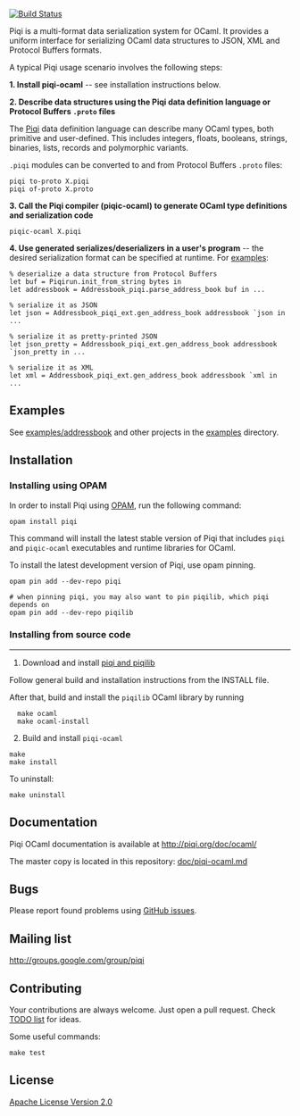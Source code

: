 [![Build Status](https://travis-ci.org/alavrik/piqi-ocaml.png)](https://travis-ci.org/alavrik/piqi-ocaml)


Piqi is a multi-format data serialization system for OCaml. It provides a
uniform interface for serializing OCaml data structures to JSON, XML and
Protocol Buffers formats.


A typical Piqi usage scenario involves the following steps:

**1. Install piqi-ocaml** -- see installation instructions below.


**2. Describe data structures using the Piqi data definition language or
Protocol Buffers `.proto` files**

The [Piqi](http://piqi.org/doc/piqi/) data definition language can describe many
OCaml types, both primitive and user-defined. This includes integers, floats,
booleans, strings, binaries, lists, records and polymorphic variants.

`.piqi` modules can be converted to and from Protocol Buffers `.proto` files:

    piqi to-proto X.piqi
    piqi of-proto X.proto


**3. Call the Piqi compiler (piqic-ocaml) to generate OCaml type definitions and
serialization code**

    piqic-ocaml X.piqi


**4. Use generated serializes/deserializers in a user's program** -- the desired
serialization format can be specified at runtime. For
[examples](examples/addressbook/io_json_xml_pb.ml):


    % deserialize a data structure from Protocol Buffers
    let buf = Piqirun.init_from_string bytes in
    let addressbook = Addressbook_piqi.parse_address_book buf in ...

    % serialize it as JSON
    let json = Addressbook_piqi_ext.gen_address_book addressbook `json in ...

    % serialize it as pretty-printed JSON
    let json_pretty = Addressbook_piqi_ext.gen_address_book addressbook `json_pretty in ...

    % serialize it as XML
    let xml = Addressbook_piqi_ext.gen_address_book addressbook `xml in ...


Examples
--------

See [examples/addressbook](examples/addressbook/) and other projects in the
[examples](examples/) directory.


Installation
------------

### Installing using OPAM

In order to install Piqi using [OPAM](http://opam.ocamlpro.com/), run the
following command:

    opam install piqi

This command will install the latest stable version of Piqi that includes `piqi`
and `piqic-ocaml` executables and runtime libraries for OCaml.

To install the latest development version of Piqi, use opam pinning.

    opam pin add --dev-repo piqi

    # when pinning piqi, you may also want to pin piqilib, which piqi depends on
    opam pin add --dev-repo piqilib


### Installing from source code
-------------------------------

1. Download and install [piqi and piqilib](http://github.com/alavrik/piqi)

  Follow general build and installation instructions from the INSTALL file.

  After that, build and install the `piqilib` OCaml library by running

      make ocaml
      make ocaml-install


2. Build and install `piqi-ocaml`

  ```
  make
  make install
  ```

To uninstall:

    make uninstall


Documentation
-------------

Piqi OCaml documentation is available at http://piqi.org/doc/ocaml/

The master copy is located in this repository:
[doc/piqi-ocaml.md](doc/piqi-ocaml.md)


Bugs
----

Please report found problems using [GitHub
issues](http://github.com/alavrik/piqi-ocaml/issues).


Mailing list
------------

http://groups.google.com/group/piqi


Contributing
------------

Your contributions are always welcome. Just open a pull request. Check [TODO
list](TODO) for ideas.


Some useful commands:

    make test


License
-------

[Apache License Version 2.0](LICENSE)

